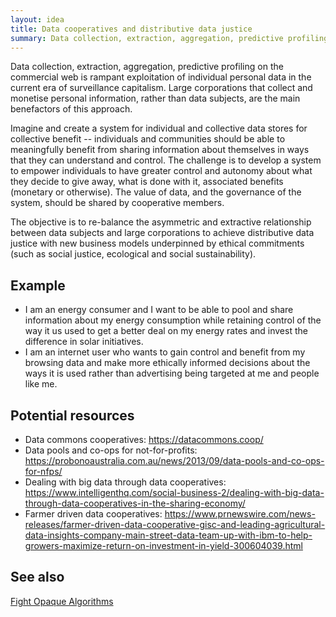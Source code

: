 ```yaml
---
layout: idea
title: Data cooperatives and distributive data justice
summary: Data collection, extraction, aggregation, predictive profiling on the commercial web is rampant exploitation of individual personal data in the current era of surveillance capitalism ...
---
```


<p>Data collection, extraction, aggregation, predictive profiling on the commercial web is rampant exploitation of individual personal data in the current era of surveillance capitalism. Large corporations that collect and monetise personal information, rather than data subjects, are the main benefactors of this approach.</p>

<p>Imagine and create a system for individual and collective data stores for collective benefit -- individuals and communities should be able to meaningfully benefit from sharing information about themselves in ways that they can understand and control. The challenge is to develop a system to empower individuals to have greater control and autonomy about what they decide to give away, what is done with it, associated benefits (monetary or otherwise). The value of data, and the governance of the system, should be shared by cooperative members.</p>

<p>The objective is to re-balance the asymmetric and extractive relationship between data subjects and large corporations to achieve distributive data justice with new business models underpinned by ethical commitments (such as social justice, ecological and social sustainability).</p>

## Example

<ul>
  <li><span>I am an energy consumer and I want to be able to pool and share information about my energy consumption while retaining control of the way it us used to get a better deal on my energy rates and invest the difference in solar initiatives.</span></li>

  <li><span>I am an internet user who wants to gain control and benefit from my browsing data and make more ethically informed decisions about the ways it is used rather than advertising being targeted at me and people like me.</span></li>
</ul>

## Potential resources

<ul>
  <li><span>Data commons cooperatives: <a href="https://datacommons.coop/">https://datacommons.coop/</a></span></li>

  <li><span>Data pools and co-ops for not-for-profits: <a href="https://probonoaustralia.com.au/news/2013/09/data-pools-and-co-ops-for-nfps/">https://probonoaustralia.com.au/news/2013/09/data-pools-and-co-ops-for-nfps/</a></span></li>

  <li><span>Dealing with big data through data cooperatives: <a href="https://www.intelligenthq.com/social-business-2/dealing-with-big-data-through-data-cooperatives-in-the-sharing-economy/">https://www.intelligenthq.com/social-business-2/dealing-with-big-data-through-data-cooperatives-in-the-sharing-economy/</a></span></li>

  <li><span>Farmer driven data cooperatives: <a href="https://www.prnewswire.com/news-releases/farmer-driven-data-cooperative-gisc-and-leading-agricultural-data-insights-company-main-street-data-team-up-with-ibm-to-help-growers-maximize-return-on-investment-in-yield-300604039.html">https://www.prnewswire.com/news-releases/farmer-driven-data-cooperative-gisc-and-leading-agricultural-data-insights-company-main-street-data-team-up-with-ibm-to-help-growers-maximize-return-on-investment-in-yield-300604039.html</a></span></li>
</ul>

## See also

[Fight Opaque Algorithms](/fight-opaque-algorithms)
